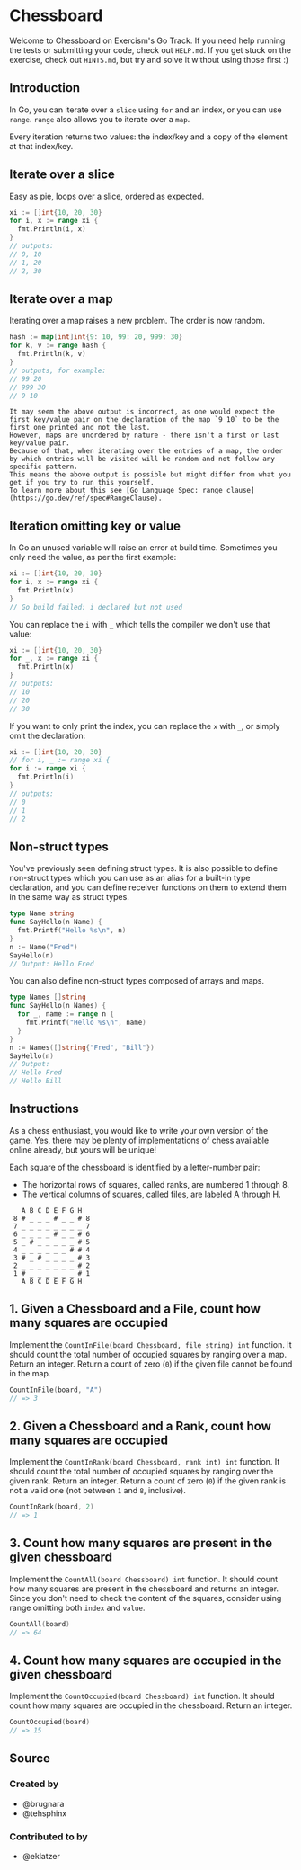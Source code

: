 # Chessboard

Welcome to Chessboard on Exercism's Go Track.
If you need help running the tests or submitting your code, check out `HELP.md`.
If you get stuck on the exercise, check out `HINTS.md`, but try and solve it without using those first :)

## Introduction

In Go, you can iterate over a `slice` using `for` and an index, or you can use `range`.
`range` also allows you to iterate over a `map`.

Every iteration returns two values: the index/key and a copy of the element at that index/key.

## Iterate over a slice

Easy as pie, loops over a slice, ordered as expected.

```go
xi := []int{10, 20, 30}
for i, x := range xi {
  fmt.Println(i, x)
}
// outputs:
// 0, 10
// 1, 20
// 2, 30
```

## Iterate over a map

Iterating over a map raises a new problem. The order is now random.

```go
hash := map[int]int{9: 10, 99: 20, 999: 30}
for k, v := range hash {
  fmt.Println(k, v)
}
// outputs, for example:
// 99 20
// 999 30
// 9 10
```

```exercism/note
It may seem the above output is incorrect, as one would expect the first key/value pair on the declaration of the map `9 10` to be the first one printed and not the last.
However, maps are unordered by nature - there isn't a first or last key/value pair.
Because of that, when iterating over the entries of a map, the order by which entries will be visited will be random and not follow any specific pattern.
This means the above output is possible but might differ from what you get if you try to run this yourself.
To learn more about this see [Go Language Spec: range clause](https://go.dev/ref/spec#RangeClause).
```

## Iteration omitting key or value

In Go an unused variable will raise an error at build time.
Sometimes you only need the value, as per the first example:

```go
xi := []int{10, 20, 30}
for i, x := range xi {
  fmt.Println(x)
}
// Go build failed: i declared but not used
```

You can replace the `i` with `_` which tells the compiler we don't use that value:

```go
xi := []int{10, 20, 30}
for _, x := range xi {
  fmt.Println(x)
}
// outputs:
// 10
// 20
// 30
```

If you want to only print the index, you can replace the `x` with `_`,
or simply omit the declaration:

```go
xi := []int{10, 20, 30}
// for i, _ := range xi {
for i := range xi {
  fmt.Println(i)
}
// outputs:
// 0
// 1
// 2
```

## Non-struct types

You've previously seen defining struct types.
It is also possible to define non-struct types which you can use as an alias for a built-in type declaration, and you can define receiver functions on them to extend them in the same way as struct types.

```go
type Name string
func SayHello(n Name) {
  fmt.Printf("Hello %s\n", n)
}
n := Name("Fred")
SayHello(n)
// Output: Hello Fred
```

You can also define non-struct types composed of arrays and maps.

```go
type Names []string
func SayHello(n Names) {
  for _, name := range n {
    fmt.Printf("Hello %s\n", name)
  }
}
n := Names([]string{"Fred", "Bill"})
SayHello(n)
// Output:
// Hello Fred
// Hello Bill
```

## Instructions

As a chess enthusiast, you would like to write your own version of the game. Yes, there may be plenty of implementations of chess available online already, but yours will be unique!

Each square of the chessboard is identified by a letter-number pair:

- The horizontal rows of squares, called ranks, are numbered 1 through 8.
- The vertical columns of squares, called files, are labeled A through H.

```
   A B C D E F G H
 8 # _ _ _ # _ _ # 8
 7 _ _ _ _ _ _ _ _ 7
 6 _ _ _ _ # _ _ # 6
 5 _ # _ _ _ _ _ # 5
 4 _ _ _ _ _ _ # # 4
 3 # _ # _ _ _ _ # 3
 2 _ _ _ _ _ _ _ # 2
 1 # _ _ _ _ _ _ # 1
   A B C D E F G H
```

## 1. Given a Chessboard and a File, count how many squares are occupied

Implement the `CountInFile(board Chessboard, file string) int` function.
It should count the total number of occupied squares by ranging over a map. Return an integer.
Return a count of zero (`0`) if the given file cannot be found in the map.

```go
CountInFile(board, "A")
// => 3
```

## 2. Given a Chessboard and a Rank, count how many squares are occupied

Implement the `CountInRank(board Chessboard, rank int) int` function.
It should count the total number of occupied squares by ranging over the given rank. Return an integer.
Return a count of zero (`0`) if the given rank is not a valid one (not between `1` and `8`, inclusive).

```go
CountInRank(board, 2)
// => 1
```

## 3. Count how many squares are present in the given chessboard

Implement the `CountAll(board Chessboard) int` function.
It should count how many squares are present in the chessboard and returns
an integer. Since you don't need to check the content of the squares,
consider using range omitting both `index` and `value`.

```go
CountAll(board)
// => 64
```

## 4. Count how many squares are occupied in the given chessboard

Implement the `CountOccupied(board Chessboard) int` function.
It should count how many squares are occupied in the chessboard.
Return an integer.

```go
CountOccupied(board)
// => 15
```

## Source

### Created by

- @brugnara
- @tehsphinx

### Contributed to by

- @eklatzer
